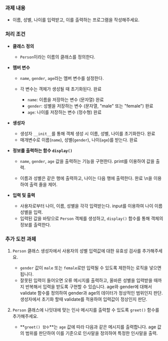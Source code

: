### **과제 내용**

- 이름, 성별, 나이를 입력받고, 이를 출력하는 프로그램을 작성해주세요.

### **처리 조건**

- **클래스 정의**
    - `Person`이라는 이름의 클래스를 정의한다. 
- **멤버 변수**
    - `name`, `gender`, `age`라는 멤버 변수를 설정한다. 
   
    - 각 변수는 객체가 생성될 때 초기화된다. 완료
        - `name`: 이름을 저장하는 변수 (문자열) 완료
        - `gender`: 성별을 저장하는 변수 (문자열, "male" 또는 "female") 완료
        - `age`: 나이를 저장하는 변수 (정수형)  완료
         

- **생성자**
    - 생성자 `__init__`를 통해 객체 생성 시 이름, 성별, 나이를 초기화한다. 완료
    - 매개변수로 이름(`name`), 성별(`gender`), 나이(`age`)를 받는다. 완료

- **정보를 출력하는 함수 `display()`**
    - `name`, `gender`, `age` 값을 출력하는 기능을 구현한다. 
    print를 이용하여 값을 출력. 

    - 이름과 성별은 같은 행에 출력하고, 나이는 다음 행에 출력한다. 완료
    \n을 이용하여 출력 줄을 제어. 

- **입력 및 출력**
    - 사용자로부터 나이, 이름, 성별을 각각 입력받는다.
    input를 이용하여 나이 이름 성별을 입력. 
    - 입력된 값을 바탕으로 `Person` 객체를 생성하고, `display()` 함수를 통해 객체의 정보를 출력한다.

### **추가 도전 과제**
1. `Person` 클래스 생성자에서 사용자의 성별 입력값에 대한 유효성 검사를 추가해주세요.
    - `gender` 값이 `male` 또는 `female`로만 입력될 수 있도록 제한하는 로직을 넣으면 됩니다.
    - 잘못된 입력이 들어오면 오류 메시지를 출력하고, 올바른 성별을 입력받을 때까지 반복해서 입력을 받도록 구현할 수 있습니다.
    age와 gender에 대해서 validate 함수를 정의하여 gender과 age의 데이터가 정상적인 범위인지 판단. 생성자에서 초기화 할때 validate를 적용하여 입력값이 정상인지 판단. 
    
2. `Person` 클래스에 나잇대에 맞는 인사 메시지를 출력할 수 있도록 `greet()` 함수를 추가해주세요.
    - **`greet() 함수`**는 `age` 값에 따라 다음과 같은 메시지를 출력합니다.
    age 값의 범위를 판단하여 이를 기준으로 인사말을 정의하여 특정한 인사말을 출력. 